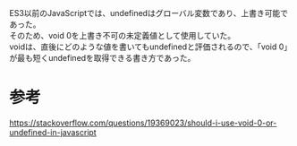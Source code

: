 ES3以前のJavaScriptでは、undefinedはグローバル変数であり、上書き可能であった。<br>
そのため、void 0を上書き不可の未定義値として使用していた。<br>
voidは、直後にどのような値を書いてもundefinedと評価されるので、「void 0」が最も短くundefinedを取得できる書き方であった。

# 参考

https://stackoverflow.com/questions/19369023/should-i-use-void-0-or-undefined-in-javascript
